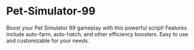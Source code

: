 # Pet-Simulator-99
Boost your Pet Simulator 99 gameplay with this powerful script! Features include auto-farm, auto-hatch, and other efficiency boosters. Easy to use and customizable for your needs.
